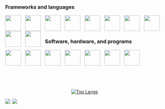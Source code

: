 <div>
  <div>
  
  ### Frameworks and languages
  <img align="left" width="50px" style="padding-right:10px;" src="https://cdn.jsdelivr.net/gh/devicons/devicon/icons/angularjs/angularjs-original.svg" />
  <img align="left" width="50px" style="padding-right:10px;" src="https://cdn.jsdelivr.net/gh/devicons/devicon/icons/dot-net/dot-net-original.svg" />
  <img align="left" width="50px" style="padding-right:10px;" src="https://cdn.jsdelivr.net/gh/devicons/devicon/icons/csharp/csharp-original.svg" />
  <img align="left" width="50px" style="padding-right:10px;" src="https://cdn.jsdelivr.net/gh/devicons/devicon/icons/java/java-original.svg" />
  <img align="left" width="50px" style="padding-right:10px;" src="https://cdn.jsdelivr.net/gh/devicons/devicon/icons/python/python-original.svg" />
  <img align="left" width="50px" style="padding-right:10px;" src="https://cdn.jsdelivr.net/gh/devicons/devicon/icons/javascript/javascript-original.svg" />
  <img align="left" width="50px" style="padding-right:10px;" src="https://cdn.jsdelivr.net/gh/devicons/devicon@latest/icons/typescript/typescript-original.svg" />
  <img align="left" width="50px" style="padding-right:10px;" src="https://cdn.jsdelivr.net/gh/devicons/devicon/icons/html5/html5-original.svg" />
  <img align="left" width="50px" style="padding-right:10px;" src="https://cdn.jsdelivr.net/gh/devicons/devicon/icons/css3/css3-original.svg" />
  <img align="left" width="50px" style="padding-right:10px;" src="https://cdn.jsdelivr.net/gh/devicons/devicon/icons/sass/sass-original.svg" />
  <br />
  <br />
  
  </div>
  
  #
  
  <div>
  
  ### Software, hardware, and programs
  <img align="left" width="50px" style="padding-right:10px;" src="https://cdn.jsdelivr.net/gh/devicons/devicon@latest/icons/vscode/vscode-original.svg" />
  <img align="left" width="50px" style="padding-right:10px;" src="https://cdn.jsdelivr.net/gh/devicons/devicon@latest/icons/visualstudio/visualstudio-original.svg" />
  <img align="left" width="50px" style="padding-right:10px;" src="https://cdn.jsdelivr.net/gh/devicons/devicon/icons/jetbrains/jetbrains-original.svg" />
  <img align="left" width="50px" style="padding-right:10px;" src="https://cdn.jsdelivr.net/gh/devicons/devicon@latest/icons/github/github-original.svg" />
  <img align="left" width="50px" style="padding-right:10px;" src="https://cdn.jsdelivr.net/gh/devicons/devicon/icons/git/git-original.svg" />
  <img align="left" width="50px" style="padding-right:10px;" src="https://cdn.jsdelivr.net/gh/devicons/devicon/icons/gitlab/gitlab-original.svg" />
  <img align="left" width="50px" style="padding-right:10px;" src="https://cdn.jsdelivr.net/gh/devicons/devicon@latest/icons/raspberrypi/raspberrypi-original.svg" />
  <br />
  <br />
  
  </div>

  #

  <div>
  
  <!--### Libraries
  <img align="left" width="50px" style="padding-right:10px;" src="https://cdn.jsdelivr.net/gh/devicons/devicon@latest/icons/rxjs/rxjs-original.svg" />
  <br />
  
  </div>

  <br/>

  #-->

  <br/>

  <div style="padding-top:20px" align="center">
  
  [![Top Langs](https://github-readme-stats.vercel.app/api/top-langs/?username=Jocelyn409&card_width=800&theme=transparent&layout=compact)](https://github.com/Jocelyn409/github-readme-stats)

  </div>

  <div style="display: flex; flex-direction: row;">
  <img align="left" src="https://github-readme-stats.vercel.app/api/pin/?username=Jocelyn409&repo=Assembly-Compiler&theme=transparent" />
  <img align="right" src="https://github-readme-stats.vercel.app/api/pin/?username=Jocelyn409&repo=Shank-Interpreter&theme=transparent" />
  </div>
  
</div>
